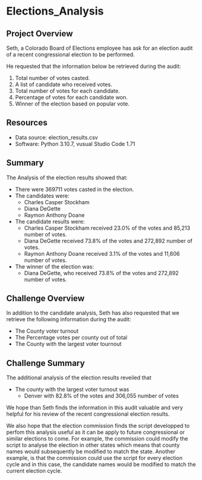 # Elections_Analysis

## Project Overview
Seth, a Colorado Board of Elections employee has ask for an election audit of a recent congressional election to be performed.

He requested that the information below be retrieved during the audit:
  1. Total number of votes casted.
  2. A list of candidate who received votes.
  3. Total number of votes for each candidate.
  4. Percentage of votes for each candidate won.
  5. Winner of the election based on popular vote.
  
## Resources
  - Data source: election_results.csv
  - Software: Python 3.10.7, vusual Studio Code 1.71

## Summary
The Analysis of the election results showed that:
  - There were 369711 votes casted in the election.
  - The candidates were:
      * Charles Casper Stockham
      * Diana DeGette
      * Raymon Anthony Doane
  - The candidate results were:
      * Charles Casper Stockham received 23.0% of the votes and 85,213 number of votes.
      * Diana DeGette received 73.8% of the votes and 272,892 number of votes.
      * Raymon Anthony Doane received 3.1% of the votes and 11,606 number of votes.
  - The winner of the election was: 
      * Diana DeGette, who received 73.8% of the votes and 272,892 number of votes. 

## Challenge Overview

In addition to the candidate analysis, Seth has also requested that we retrieve the following information during the audit:
  - The County voter turnout
  - The Percentage votes per county out of total
  - The County with the largest voter tournout

## Challenge Summary

The additional analysis of the election results reveiled that 
  - The county with the largest voter turnout was 
      * Denver with 82.8% of the votes and 306,055 number of votes

We hope than Seth finds the information in this audit valuable and very helpful for his review of the recent congressional election results.

We also hope that the election commission finds the script developped to perfom this analysis useful as it can be apply to future congressional or similar elections to come. For example, the commission could modify the script to analyse the election in other states which means that county names would subsequently be modified to match the state. Another example, is that the commission could use the script for every election cycle and in this case, the candidate names would be modified to match the current election cycle.

